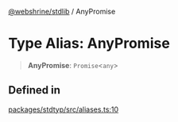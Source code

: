 [@webshrine/stdlib](../globals.md) / AnyPromise

# Type Alias: AnyPromise

> **AnyPromise**: `Promise`\<`any`\>

## Defined in

[packages/stdtyp/src/aliases.ts:10](https://github.com/webshrine/webshrine/blob/8cedc3f2efca3108f17475a5ce8404715d0d24a5/packages/stdtyp/src/aliases.ts#L10)

